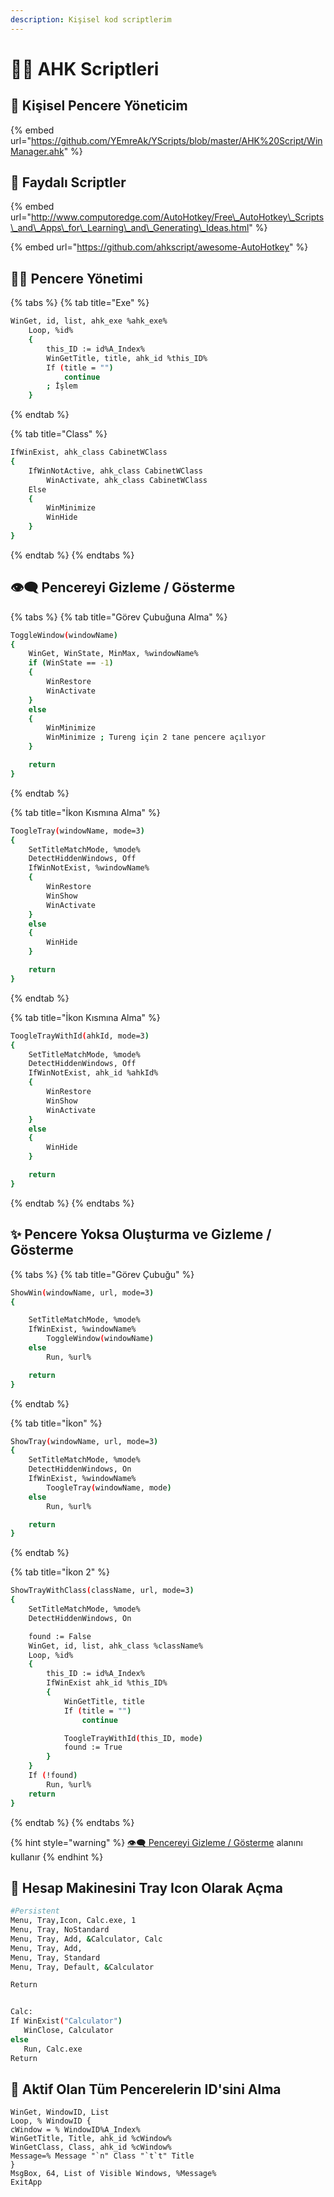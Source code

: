 ```yaml
---
description: Kişisel kod scriptlerim
---
```


# 👨‍💻 AHK Scriptleri

## 🚀 Kişisel Pencere Yöneticim

{% embed url="https://github.com/YEmreAk/YScripts/blob/master/AHK%20Script/WinManager.ahk" %}

## 🌟 Faydalı Scriptler

{% embed url="http://www.computoredge.com/AutoHotkey/Free\_AutoHotkey\_Scripts\_and\_Apps\_for\_Learning\_and\_Generating\_Ideas.html" %}

{% embed url="https://github.com/ahkscript/awesome-AutoHotkey" %}

## 👨‍💼 Pencere Yönetimi

{% tabs %}
{% tab title="Exe" %}
```bash
WinGet, id, list, ahk_exe %ahk_exe%
    Loop, %id%
    {
        this_ID := id%A_Index%
        WinGetTitle, title, ahk_id %this_ID%
        If (title = "")
            continue
        ; İşlem
    }
```
{% endtab %}

{% tab title="Class" %}
```bash
IfWinExist, ahk_class CabinetWClass
{
    IfWinNotActive, ahk_class CabinetWClass
        WinActivate, ahk_class CabinetWClass
    Else
    {
        WinMinimize
        WinHide
    }
}
```
{% endtab %}
{% endtabs %}

## 👁‍🗨 Pencereyi Gizleme / Gösterme

{% tabs %}
{% tab title="Görev Çubuğuna Alma" %}
```bash
ToggleWindow(windowName)
{
    WinGet, WinState, MinMax, %windowName%
    if (WinState == -1)
    {
        WinRestore
        WinActivate
    }
    else
    {
        WinMinimize
        WinMinimize ; Tureng için 2 tane pencere açılıyor
    }

    return
}
```
{% endtab %}

{% tab title="İkon Kısmına Alma" %}
```bash
ToogleTray(windowName, mode=3)
{
    SetTitleMatchMode, %mode%
    DetectHiddenWindows, Off
    IfWinNotExist, %windowName%
    {
        WinRestore
        WinShow
        WinActivate
    }
    else
    {
        WinHide
    }

    return
}
```
{% endtab %}

{% tab title="İkon Kısmına Alma" %}
```bash
ToogleTrayWithId(ahkId, mode=3)
{
    SetTitleMatchMode, %mode%
    DetectHiddenWindows, Off
    IfWinNotExist, ahk_id %ahkId%
    {
        WinRestore
        WinShow
        WinActivate
    }
    else
    {
        WinHide
    }

    return
}
```
{% endtab %}
{% endtabs %}

## ✨ Pencere Yoksa Oluşturma ve Gizleme / Gösterme

{% tabs %}
{% tab title="Görev Çubuğu" %}
```bash
ShowWin(windowName, url, mode=3)
{

    SetTitleMatchMode, %mode%
    IfWinExist, %windowName%
        ToggleWindow(windowName)
    else
        Run, %url%

    return
}
```
{% endtab %}

{% tab title="İkon" %}
```bash
ShowTray(windowName, url, mode=3)
{
    SetTitleMatchMode, %mode%
    DetectHiddenWindows, On
    IfWinExist, %windowName%
        ToogleTray(windowName, mode)
    else
        Run, %url%

    return
}
```
{% endtab %}

{% tab title="İkon 2" %}
```bash
ShowTrayWithClass(className, url, mode=3)
{
    SetTitleMatchMode, %mode%
    DetectHiddenWindows, On

    found := False
    WinGet, id, list, ahk_class %className%
    Loop, %id%
    {
        this_ID := id%A_Index%
        IfWinExist ahk_id %this_ID%
        {
            WinGetTitle, title
            If (title = "")
                continue

            ToogleTrayWithId(this_ID, mode)
            found := True
        }
    }
    If (!found)
        Run, %url%
    return
}
```
{% endtab %}
{% endtabs %}

{% hint style="warning" %}
[👁‍🗨 Pencereyi Gizleme / Gösterme](scripts.md#pencereyi-gizleme-goesterme) alanını kullanır
{% endhint %}

## 🎴 Hesap Makinesini Tray Icon Olarak Açma

```bash
#Persistent
Menu, Tray,Icon, Calc.exe, 1
Menu, Tray, NoStandard
Menu, Tray, Add, &Calculator, Calc
Menu, Tray, Add, 
Menu, Tray, Standard
Menu, Tray, Default, &Calculator

Return


Calc:
If WinExist("Calculator")
   WinClose, Calculator
else
   Run, Calc.exe
Return
```

## 🧐 Aktif Olan Tüm Pencerelerin ID'sini Alma

```text
WinGet, WindowID, List 
Loop, % WindowID { 
cWindow = % WindowID%A_Index% 
WinGetTitle, Title, ahk_id %cWindow% 
WinGetClass, Class, ahk_id %cWindow%
Message=% Message "`n" Class "`t`t" Title 
} 
MsgBox, 64, List of Visible Windows, %Message% 
ExitApp
```

